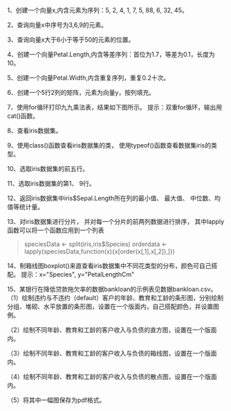 1、创建一个向量x,内含元素为序列：5, 2, 4, 1, 7, 5, 88, 6, 32, 45。

2、查询向量x中序号为3,6,9的元素。

3、查询向量x大于6小于等于50的元素的位置。

4、创建一个向量Petal.Length,内含等差序列：首位为1.7，等差为0.1，长度为10。

5、创建一个向量Petal.Width,内含重复序列，重复0.2十次。

6、创建一个5行2列的矩阵，元素为向量y，按列填充。

7、使用for循环打印九九乘法表，结果如下图所示。
   提示：双重for循环，输出用cat()函数。

8、查看iris数据集。

9、使⽤class()函数查看iris数据集的类， 使⽤typeof()函数查看数据集iris的类型。

10、选取iris数据集的前五⾏。

11、选取iris数据集的第1、 9⾏。

12、返回iris数据集中iris$Sepal.Length所在列的最小值、 最大值、 中位数、均值等统计量。

13、对iris数据集进行分片， 并对每一个分片的前两列数据进行排序， 其中lapply函数可以将一个函数应用到一个列表
> speciesData <- split(iris,iris$Species)
> orderdata <- lapply(speciesData,function(x){x[order(x[,1],x[,2]),]})

14、制箱线图boxplot()来直查看iris数据集中不同花类型的分布，颜色可自己搭配。
提示：x="Species", y="PetalLengthCm"

15、某银行在降低贷款拖欠率的数据bankloan的示例表见数据bankloan.csv。
（1）绘制违约与不违约（default）客户的年龄、教育和工龄的条形图，分别绘制分组、堆砌、水平放置的条形图，设置在一个版面内，自己搭配颜色，并设置图例。

（2）绘制不同年龄、教育和工龄的客户收入与负债的直方图，设置在一个版面内。

（3）绘制不同年龄、教育和工龄的客户收入与负债的箱线图，设置在一个版面内。

（4）绘制不同年龄、教育和工龄的客户收入与负债的散点图，设置在一个版面内。

（5）将其中一幅图保存为pdf格式。